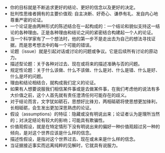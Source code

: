 - 你的目标就是不断追求更好的结论、更好的信念以及更好的决定。
- 批判性思维者拥有的主要价值观: 自主决断、好奇心、谦恭有礼、发自内心地尊重严密的论证。
- 一个论证是由两种形式的陈述结合在一起构成的：一个结论和貌似支持这一结论的各种理由。正是各种理由和结论之间的紧密结合构建起一个人的论证。
- 当一个科学家有了一个想法时，他的第一步不是走出去为自己的想法寻找证据，而是思考想法中的每一个可能的错误。
- 论题（issue）就是引起对话或讨论的问题或争议。它是后续所有讨论的原动力。
- 描述型论题：关于各种对过去、现在或将来的描述准确与否的问题。
- 规定性论题：关于什么该做、什么不该做、什么是对、什么是错、什么是好、什么是坏的问题。
- 理由和结论相结合，就构成我们定义的论证。
- 如果有人想要说服我们相信某件事或是去做某件事，在我们考虑他的说法有多大价值之前，这个人首先就有责任澄清任何可能存在的歧义。
- 对于结论而言，文字犹如砺石，思想好比锋刃，两相砥砺将使思想更加锋利，长相砥砺，会生发出更加深思熟虑的论证。
- 假设（assumptions）的特征：隐藏或没有明说出来；论证者认为是理所当然的；对决定结论有较大的影响；可能具有欺骗性。
- 价值观假设，就是在特定情形下没有明说出来的偏好一种价值观超过另一种的倾向，是对这个世界应该是什么样的信念。
- 描述性假设，是指对这个世界过去、现在或未来是什么样的信念。
- 当证据接近事实而远离纯粹的见解时，它就具有说服力。
